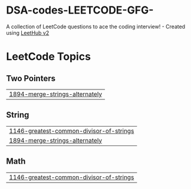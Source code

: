 # DSA-codes-LEETCODE-GFG-
A collection of LeetCode questions to ace the coding interview! - Created using [LeetHub v2](https://github.com/arunbhardwaj/LeetHub-2.0)

<!---LeetCode Topics Start-->
# LeetCode Topics
## Two Pointers
|  |
| ------- |
| [1894-merge-strings-alternately](https://github.com/Krishnasharma07/DSA-codes-LEETCODE-GFG-/tree/master/1894-merge-strings-alternately) |
## String
|  |
| ------- |
| [1146-greatest-common-divisor-of-strings](https://github.com/Krishnasharma07/DSA-codes-LEETCODE-GFG-/tree/master/1146-greatest-common-divisor-of-strings) |
| [1894-merge-strings-alternately](https://github.com/Krishnasharma07/DSA-codes-LEETCODE-GFG-/tree/master/1894-merge-strings-alternately) |
## Math
|  |
| ------- |
| [1146-greatest-common-divisor-of-strings](https://github.com/Krishnasharma07/DSA-codes-LEETCODE-GFG-/tree/master/1146-greatest-common-divisor-of-strings) |
<!---LeetCode Topics End-->